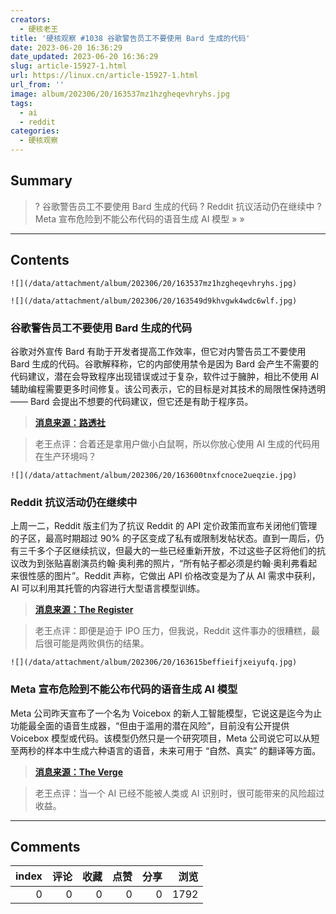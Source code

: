 ```yaml
---
creators:
  - 硬核老王
title: '硬核观察 #1038 谷歌警告员工不要使用 Bard 生成的代码'
date: 2023-06-20 16:36:29
date_updated: 2023-06-20 16:36:29
slug: article-15927-1.html
url: https://linux.cn/article-15927-1.html
url_from: ''
image: album/202306/20/163537mz1hzgheqevhryhs.jpg
tags:
  - ai
  - reddit
categories:
  - 硬核观察
---
```


## Summary

> ? 谷歌警告员工不要使用 Bard 生成的代码
> ? Reddit 抗议活动仍在继续中
> ? Meta 宣布危险到不能公布代码的语音生成 AI 模型
> » 
> »

***

<!-- more -->

## Contents

`![](/data/attachment/album/202306/20/163537mz1hzgheqevhryhs.jpg)`

`![](/data/attachment/album/202306/20/163549d9khvgwk4wdc6wlf.jpg)`

### 谷歌警告员工不要使用 Bard 生成的代码

谷歌对外宣传 Bard 有助于开发者提高工作效率，但它对内警告员工不要使用 Bard 生成的代码。谷歌解释称，它的内部使用禁令是因为 Bard 会产生不需要的代码建议，潜在会导致程序出现错误或过于复杂，软件过于臃肿，相比不使用 AI 辅助编程需要更多时间修复。该公司表示，它的目标是对其技术的局限性保持透明 —— Bard 会提出不想要的代码建议，但它还是有助于程序员。

> 
> **[消息来源：路透社](https://www.reuters.com/technology/google-one-ais-biggest-backers-warns-own-staff-about-chatbots-2023-06-15/)**
> 
> 
> 

> 
> 老王点评：合着还是拿用户做小白鼠啊，所以你放心使用 AI 生成的代码用在生产环境吗？
> 
> 
> 

`![](/data/attachment/album/202306/20/163600tnxfcnoce2ueqzie.jpg)`

### Reddit 抗议活动仍在继续中

上周一二，Reddit 版主们为了抗议 Reddit 的 API 定价政策而宣布关闭他们管理的子区，最高时期超过 90% 的子区变成了私有或限制发帖状态。直到一周后，仍有三千多个子区继续抗议，但最大的一些已经重新开放，不过这些子区将他们的抗议改为到张贴喜剧演员约翰·奥利弗的照片，“所有帖子都必须是约翰·奥利弗看起来很性感的图片”。Reddit 声称，它做出 API 价格改变是为了从 AI 需求中获利，AI 可以利用其托管的内容进行大型语言模型训练。

> 
> **[消息来源：The Register](https://www.theregister.com/2023/06/19/reddit_ceo_musk_twitter/)**
> 
> 
> 

> 
> 老王点评：即便是迫于 IPO 压力，但我说，Reddit 这件事办的很糟糕，最后很可能是两败俱伤的结果。
> 
> 
> 

`![](/data/attachment/album/202306/20/163615beffieifjxeiyufq.jpg)`

### Meta 宣布危险到不能公布代码的语音生成 AI 模型

Meta 公司昨天宣布了一个名为 Voicebox 的新人工智能模型，它说这是迄今为止功能最全面的语音生成器，“但由于滥用的潜在风险”，目前没有公开提供 Voicebox 模型或代码。该模型仍然只是一个研究项目，Meta 公司说它可以从短至两秒的样本中生成六种语言的语音，未来可用于 “自然、真实” 的翻译等方面。

> 
> **[消息来源：The Verge](https://www.theverge.com/2023/6/17/23764565/meta-says-its-new-speech-generating-ai-model-is-too-dangerous-for-public-release)**
> 
> 
> 

> 
> 老王点评：当一个 AI 已经不能被人类或 AI 识别时，很可能带来的风险超过收益。
> 
> 
>

***

## Comments


|   index |   评论 |   收藏 |   点赞 |   分享 |   浏览 |
|--------:|-------:|-------:|-------:|-------:|-------:|
|       0 |      0 |      0 |      0 |      0 |   1792 |
